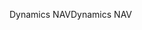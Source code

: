 <span data-ttu-id="05d19-101">Dynamics NAV</span><span class="sxs-lookup"><span data-stu-id="05d19-101">Dynamics NAV</span></span>
